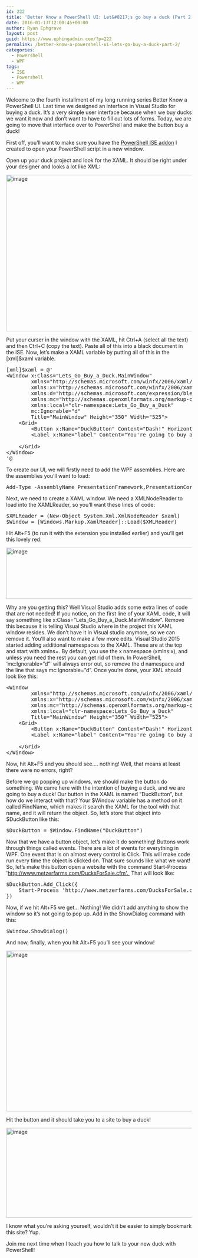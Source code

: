 ```yaml
---
id: 222
title: 'Better Know a PowerShell UI: Let&#8217;s go buy a duck (Part 2)'
date: 2016-01-13T12:00:45+00:00
author: Ryan Ephgrave
layout: post
guid: https://www.ephingadmin.com/?p=222
permalink: /better-know-a-powershell-ui-lets-go-buy-a-duck-part-2/
categories:
  - Powershell
  - WPF
tags:
  - ISE
  - Powershell
  - WPF
---
```

Welcome to the fourth installment of my long running series Better Know a PowerShell UI. Last time we designed an interface in Visual Studio for buying a duck. It’s a very simple user interface because when we buy ducks we want it now and don’t want to have to fill out lots of forms. Today, we are going to move that interface over to PowerShell and make the button buy a duck!

First off, you’ll want to make sure you have the <a href="http://www.ephingadmin.com/run-wpf-powershell-scripts-in-the-ise-without-all-the-crashing/" target="_blank">PowerShell ISE addon</a> I created to open your PowerShell script in a new window.

Open up your duck project and look for the XAML. It should be right under your designer and looks a lot like XML:

<a href="http://ephingadmin.com/wp-content/uploads/2016/01/image-11.png"><img style="background-image: none; padding-top: 0px; padding-left: 0px; display: inline; padding-right: 0px; border: 0px;" title="image" src="http://ephingadmin.com/wp-content/uploads/2016/01/image_thumb-11.png" alt="image" width="644" height="424" border="0" /></a>

Put your curser in the window with the XAML, hit Ctrl+A (select all the text) and then Ctrl+C (copy the text). Paste all of this into a black document in the ISE. Now, let’s make a XAML variable by putting all of this in the [xml]$xaml variable.
<pre class="lang:ps decode:true ">[xml]$xaml = @'
&lt;Window x:Class="Lets_Go_Buy_a_Duck.MainWindow"
        xmlns="http://schemas.microsoft.com/winfx/2006/xaml/presentation"
        xmlns:x="http://schemas.microsoft.com/winfx/2006/xaml"
        xmlns:d="http://schemas.microsoft.com/expression/blend/2008"
        xmlns:mc="http://schemas.openxmlformats.org/markup-compatibility/2006"
        xmlns:local="clr-namespace:Lets_Go_Buy_a_Duck"
        mc:Ignorable="d"
        Title="MainWindow" Height="350" Width="525"&gt;
    &lt;Grid&gt;
        &lt;Button x:Name="DuckButton" Content="Dash!" HorizontalAlignment="Left" VerticalAlignment="Top" Width="75" Click="button_Click" Margin="221,135,0,0"/&gt;
        &lt;Label x:Name="label" Content="You're going to buy a duck!" HorizontalAlignment="Left" VerticalAlignment="Top" Margin="179,104,0,0"/&gt;

    &lt;/Grid&gt;
&lt;/Window&gt;
'@</pre>
To create our UI, we will firstly need to add the WPF assemblies. Here are the assemblies you’ll want to load:
<pre class="lang:ps decode:true ">Add-Type -AssemblyName PresentationFramework,PresentationCore,WindowsBase</pre>
Next, we need to create a XAML window. We need a XMLNodeReader to load into the XAMLReader, so you’ll want these lines of code:
<pre class="lang:ps decode:true ">$XMLReader = (New-Object System.Xml.XmlNodeReader $xaml)
$Window = [Windows.Markup.XamlReader]::Load($XMLReader)</pre>
Hit Alt+F5 (to run it with the extension you installed earlier) and you’ll get this lovely red:

<a href="http://ephingadmin.com/wp-content/uploads/2016/01/image-12.png"><img style="background-image: none; padding-top: 0px; padding-left: 0px; display: inline; padding-right: 0px; border: 0px;" title="image" src="http://ephingadmin.com/wp-content/uploads/2016/01/image_thumb-12.png" alt="image" width="644" height="139" border="0" /></a>

Why are you getting this? Well Visual Studio adds some extra lines of code that are not needed! If you notice, on the first line of your XAML code, it will say something like x:Class=”Lets_Go_Buy_a_Duck.MainWindow”. Remove this because it is telling Visual Studio where in the project this XAML window resides. We don’t have it in Visual studio anymore, so we can remove it. You’ll also want to make a few more edits. Visual Studio 2015 started adding additional namespaces to the XAML. These are at the top and start with xmlns=. By default, you use the x namespace (xmlns:x), and unless you need the rest you can get rid of them. In PowerShell, ‘mc:Ignorable=”d”’ will always error out, so remove the d namespace and the line that says mc:Ignorable=”d”. Once you’re done, your XML should look like this:
<pre class="lang:ps decode:true ">&lt;Window 
        xmlns="http://schemas.microsoft.com/winfx/2006/xaml/presentation"
        xmlns:x="http://schemas.microsoft.com/winfx/2006/xaml"
        xmlns:mc="http://schemas.openxmlformats.org/markup-compatibility/2006"
        xmlns:local="clr-namespace:Lets_Go_Buy_a_Duck"
        Title="MainWindow" Height="350" Width="525"&gt;
    &lt;Grid&gt;
        &lt;Button x:Name="DuckButton" Content="Dash!" HorizontalAlignment="Left" VerticalAlignment="Top" Width="75" Margin="221,135,0,0"/&gt;
        &lt;Label x:Name="label" Content="You're going to buy a duck!" HorizontalAlignment="Left" VerticalAlignment="Top" Margin="179,104,0,0"/&gt;

    &lt;/Grid&gt;
&lt;/Window&gt;</pre>
Now, hit Alt+F5 and you should see…. nothing! Well, that means at least there were no errors, right?

Before we go popping up windows, we should make the button do something. We came here with the intention of buying a duck, and we are going to buy a duck! Our button in the XAML is named “DuckButton”, but how do we interact with that? Your $Window variable has a method on it called FindName, which makes it search the XAML for the tool with that name, and it will return the object. So, let’s store that object into $DuckButton like this:
<pre class="lang:ps decode:true ">$DuckButton = $Window.FindName("DuckButton")</pre>
Now that we have a button object, let’s make it do something! Buttons work through things called events. There are a lot of events for everything in WPF. One event that is on almost every control is Click. This will make code run every time the object is clicked on. That sure sounds like what we want! So, let’s make this button open a website with the command Start-Process 'http://www.metzerfarms.com/DucksForSale.cfm'.  That will look like:
<pre class="lang:ps decode:true ">$DuckButton.Add_Click({
    Start-Process 'http://www.metzerfarms.com/DucksForSale.cfm'
})</pre>
Now, if we hit Alt+F5 we get… Nothing! We didn’t add anything to show the window so it’s not going to pop up. Add in the ShowDialog command with this:
<pre class="lang:ps decode:true ">$Window.ShowDialog()</pre>
And now, finally, when you hit Alt+F5 you’ll see your window!

<a href="http://ephingadmin.com/wp-content/uploads/2016/01/image-13.png"><img style="background-image: none; padding-top: 0px; padding-left: 0px; display: inline; padding-right: 0px; border: 0px;" title="image" src="http://ephingadmin.com/wp-content/uploads/2016/01/image_thumb-13.png" alt="image" width="644" height="435" border="0" /></a>

Hit the button and it should take you to a site to buy a duck!

<a href="http://ephingadmin.com/wp-content/uploads/2016/01/image-14.png"><img style="background-image: none; padding-top: 0px; padding-left: 0px; display: inline; padding-right: 0px; border: 0px;" title="image" src="http://ephingadmin.com/wp-content/uploads/2016/01/image_thumb-14.png" alt="image" width="644" height="243" border="0" /></a>

I know what you’re asking yourself, wouldn’t it be easier to simply bookmark this site? Yup.

Join me next time when I teach you how to talk to your new duck with PowerShell!